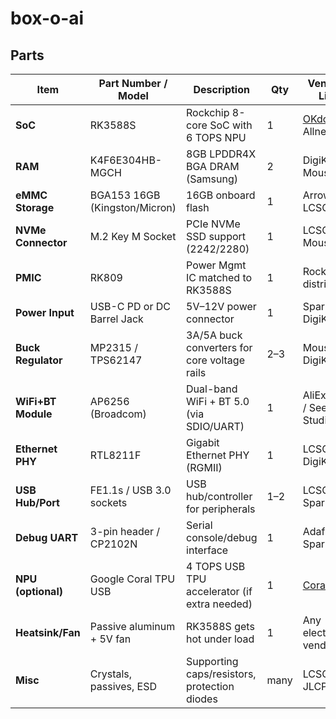 # box-o-ai

Parts
--

| Item               | Part Number / Model         | Description                                      | Qty | Vendor / Link                          |
|--------------------|-----------------------------|--------------------------------------------------|-----|----------------------------------------|
| **SoC**            | RK3588S                     | Rockchip 8-core SoC with 6 TOPS NPU              | 1   | [OKdo](https://www.okdo.com) / Allnet |
| **RAM**            | K4F6E304HB-MGCH             | 8GB LPDDR4X BGA DRAM (Samsung)                   | 2   | DigiKey / Mouser                       |
| **eMMC Storage**   | BGA153 16GB (Kingston/Micron)| 16GB onboard flash                               | 1   | Arrow / LCSC                           |
| **NVMe Connector** | M.2 Key M Socket            | PCIe NVMe SSD support (2242/2280)                | 1   | LCSC / Mouser                          |
| **PMIC**           | RK809                       | Power Mgmt IC matched to RK3588S                 | 1   | Rockchip distributor                   |
| **Power Input**    | USB-C PD or DC Barrel Jack  | 5V–12V power connector                           | 1   | SparkFun / DigiKey                     |
| **Buck Regulator** | MP2315 / TPS62147           | 3A/5A buck converters for core voltage rails     | 2–3 | Mouser / DigiKey                       |
| **WiFi+BT Module** | AP6256 (Broadcom)           | Dual-band WiFi + BT 5.0 (via SDIO/UART)          | 1   | AliExpress / Seeed Studio             |
| **Ethernet PHY**   | RTL8211F                    | Gigabit Ethernet PHY (RGMII)                     | 1   | LCSC / DigiKey                         |
| **USB Hub/Port**   | FE1.1s / USB 3.0 sockets    | USB hub/controller for peripherals               | 1–2 | LCSC / SparkFun                        |
| **Debug UART**     | 3-pin header / CP2102N      | Serial console/debug interface                   | 1   | Adafruit / SparkFun                    |
| **NPU (optional)** | Google Coral TPU USB        | 4 TOPS USB TPU accelerator (if extra needed)     | 1   | [Coral.ai](https://coral.ai)           |
| **Heatsink/Fan**   | Passive aluminum + 5V fan   | RK3588S gets hot under load                      | 1   | Any electronics vendor                 |
| **Misc**           | Crystals, passives, ESD     | Supporting caps/resistors, protection diodes     | many| LCSC / JLCPCB                          |
